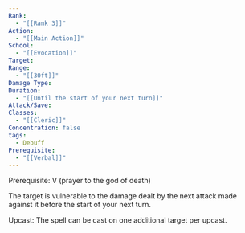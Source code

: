```yaml
---
Rank:
  - "[[Rank 3]]"
Action:
  - "[[Main Action]]"
School:
  - "[[Evocation]]"
Target: 
Range:
  - "[[30ft]]"
Damage Type: 
Duration:
  - "[[Until the start of your next turn]]"
Attack/Save: 
Classes:
  - "[[Cleric]]"
Concentration: false
tags:
  - Debuff
Prerequisite:
  - "[[Verbal]]"
---
```

Prerequisite: V (prayer to the god of death)

The target is vulnerable to the damage dealt by the next attack made against it before the start of your next turn.

Upcast: The spell can be cast on one additional target per upcast.